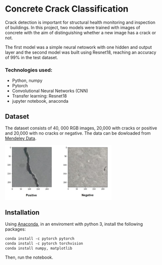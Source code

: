# Concrete Crack Classification

Crack detection is important for structural health monitoring and inspection of buildings. In this project, two models were trained with images of concrete with the aim of distinguishing whether a new image has a crack or not.

The first model was a simple neural netowork with one hidden and output layer and the second model was built using Resnet18, reaching an accuracy of 99% in the test dataset.

### Technologies used:
* Python, numpy
* Pytorch
* Convolutional Neural Networks (CNN)
* Transfer learning: Resnet18
* jupyter notebook, anaconda

## Dataset

The dataset consists of 40, 000  RGB images, 20,000 with cracks or positive and 20,000 with no cracks or negative. The data can be dowloaded from [Mendeley Data](https://data.mendeley.com/datasets/5y9wdsg2zt/1).

<img src="./images/concrete.jpg" width=70% height=60% align="center"> 

## Installation

Using [Anaconda](https://www.anaconda.com/products/individual), in an enviroment with python 3, install the following packages:

```
conda install -c pytorch pytorch
conda install -c pytorch torchvision
conda install numpy, matplotlib 
```

Then, run the notebook.
